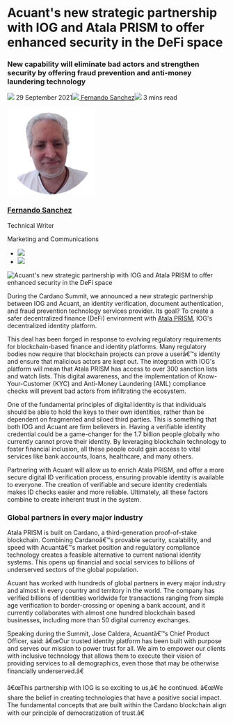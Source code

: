 # Acuant's new strategic partnership with IOG and Atala PRISM to offer enhanced security in the DeFi space
### **New capability will eliminate bad actors and strengthen security by offering fraud prevention and anti-money laundering technology**
![](img/2021-09-29-acuants-new-strategic-partnership-with-iog-and-atala-prism-to-offer-enhanced-security-in-the-defi-space.002.png) 29 September 2021![](img/2021-09-29-acuants-new-strategic-partnership-with-iog-and-atala-prism-to-offer-enhanced-security-in-the-defi-space.002.png)[ Fernando Sanchez](/en/blog/authors/fernando-sanchez/page-1/)![](img/2021-09-29-acuants-new-strategic-partnership-with-iog-and-atala-prism-to-offer-enhanced-security-in-the-defi-space.003.png) 3 mins read

![Fernando Sanchez](img/2021-09-29-acuants-new-strategic-partnership-with-iog-and-atala-prism-to-offer-enhanced-security-in-the-defi-space.004.png)[](/en/blog/authors/fernando-sanchez/page-1/)
### [**Fernando Sanchez**](/en/blog/authors/fernando-sanchez/page-1/)
Technical Writer

Marketing and Communications

- ![](img/2021-09-29-acuants-new-strategic-partnership-with-iog-and-atala-prism-to-offer-enhanced-security-in-the-defi-space.005.png)[](mailto:fernando.sanchez@iohk.io "Email")
- ![](img/2021-09-29-acuants-new-strategic-partnership-with-iog-and-atala-prism-to-offer-enhanced-security-in-the-defi-space.006.png)[](https://www.linkedin.com/in/linkedinsanchezf/ "LinkedIn")

![Acuant's new strategic partnership with IOG and Atala PRISM to offer enhanced security in the DeFi space](img/2021-09-29-acuants-new-strategic-partnership-with-iog-and-atala-prism-to-offer-enhanced-security-in-the-defi-space.007.png)

During the Cardano Summit, we announced a new strategic partnership between IOG and Acuant, an identity verification, document authentication, and fraud prevention technology services provider. Its goal? To create a safer decentralized finance (DeFi) environment with [Atala PRISM](https://www.atalaprism.io/app), IOG's decentralized identity platform. 

This deal has been forged in response to evolving regulatory requirements for blockchain-based finance and identity platforms. Many regulatory bodies now require that blockchain projects can prove a userâ€™s identity and ensure that malicious actors are kept out. The integration with IOG's platform will mean that Atala PRISM has access to over 300 sanction lists and watch lists. This digital awareness, and the implementation of Know-Your-Customer (KYC) and Anti-Money Laundering (AML) compliance checks will prevent bad actors from infiltrating the ecosystem. 

One of the fundamental principles of digital identity is that individuals should be able to hold the keys to their own identities, rather than be dependent on fragmented and siloed third parties. This is something that both IOG and Acuant are firm believers in. Having a verifiable identity credential could be a game-changer for the 1.7 billion people globally who currently cannot prove their identity. By leveraging blockchain technology to foster financial inclusion, all these people could gain access to vital services like bank accounts, loans, healthcare, and many others. 

Partnering with Acuant will allow us to enrich Atala PRISM, and offer a more secure digital ID verification process, ensuring provable identity is available to everyone. The creation of verifiable and secure identity credentials makes ID checks easier and more reliable. Ultimately, all these factors combine to create inherent trust in the system.
### **Global partners in every major industry**
Atala PRISM is built on Cardano, a third-generation proof-of-stake blockchain. Combining Cardanoâ€™s provable security, scalability, and speed with Acuantâ€™s market position and regulatory compliance technology creates a feasible alternative to current national identity systems. This opens up financial and social services to billions of underserved sectors of the global population.

Acuant has worked with hundreds of global partners in every major industry and almost in every country and territory in the world. The company has verified billions of identities worldwide for transactions ranging from simple age verification to border-crossing or opening a bank account, and it currently collaborates with almost one hundred blockchain based businesses, including more than 50 digital currency exchanges.

Speaking during the Summit, Jose Caldera, Acuantâ€™s Chief Product Officer, said: â€œOur trusted identity platform has been built with purpose and serves our mission to power trust for all. We aim to empower our clients with inclusive technology that allows them to execute their vision of providing services to all demographics, even those that may be otherwise financially underserved.â€

â€œThis partnership with IOG is so exciting to us,â€ he continued. â€œWe share the belief in creating technologies that have a positive social impact. The fundamental concepts that are built within the Cardano blockchain align with our principle of democratization of trust.â€
